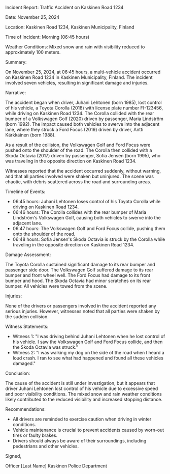 Incident Report: Traffic Accident on Kaskinen Road 1234

Date: November 25, 2024

Location: Kaskinen Road 1234, Kaskinen Municipality, Finland

Time of Incident: Morning (06:45 hours)

Weather Conditions: Mixed snow and rain with visibility reduced to approximately 100 meters.

Summary:

On November 25, 2024, at 06:45 hours, a multi-vehicle accident occurred on Kaskinen Road 1234 in Kaskinen Municipality, Finland. The incident involved seven vehicles, resulting in significant damage and injuries.

Narrative:

The accident began when driver, Juhani Lehtonen (born 1985), lost control of his vehicle, a Toyota Corolla (2018) with license plate number FI-123456, while driving on Kaskinen Road 1234. The Corolla collided with the rear bumper of a Volkswagen Golf (2020) driven by passenger, Maria Lindström (born 1992). The impact caused both vehicles to swerve into the adjacent lane, where they struck a Ford Focus (2019) driven by driver, Antti Kärkkäinen (born 1988).

As a result of the collision, the Volkswagen Golf and Ford Focus were pushed onto the shoulder of the road. The Corolla then collided with a Skoda Octavia (2017) driven by passenger, Sofia Jensen (born 1995), who was traveling in the opposite direction on Kaskinen Road 1234.

Witnesses reported that the accident occurred suddenly, without warning, and that all parties involved were shaken but uninjured. The scene was chaotic, with debris scattered across the road and surrounding areas.

Timeline of Events:

* 06:45 hours: Juhani Lehtonen loses control of his Toyota Corolla while driving on Kaskinen Road 1234.
* 06:46 hours: The Corolla collides with the rear bumper of Maria Lindström's Volkswagen Golf, causing both vehicles to swerve into the adjacent lane.
* 06:47 hours: The Volkswagen Golf and Ford Focus collide, pushing them onto the shoulder of the road.
* 06:48 hours: Sofia Jensen's Skoda Octavia is struck by the Corolla while traveling in the opposite direction on Kaskinen Road 1234.

Damage Assessment:

The Toyota Corolla sustained significant damage to its rear bumper and passenger side door. The Volkswagen Golf suffered damage to its rear bumper and front wheel well. The Ford Focus had damage to its front bumper and hood. The Skoda Octavia had minor scratches on its rear bumper. All vehicles were towed from the scene.

Injuries:

None of the drivers or passengers involved in the accident reported any serious injuries. However, witnesses noted that all parties were shaken by the sudden collision.

Witness Statements:

* Witness 1: "I was driving behind Juhani Lehtonen when he lost control of his vehicle. I saw the Volkswagen Golf and Ford Focus collide, and then the Skoda Octavia was struck."
* Witness 2: "I was walking my dog on the side of the road when I heard a loud crash. I ran to see what had happened and found all these vehicles damaged."

Conclusion:

The cause of the accident is still under investigation, but it appears that driver Juhani Lehtonen lost control of his vehicle due to excessive speed and poor visibility conditions. The mixed snow and rain weather conditions likely contributed to the reduced visibility and increased stopping distance.

Recommendations:

* All drivers are reminded to exercise caution when driving in winter conditions.
* Vehicle maintenance is crucial to prevent accidents caused by worn-out tires or faulty brakes.
* Drivers should always be aware of their surroundings, including pedestrians and other vehicles.

Signed,

Officer [Last Name]
Kaskinen Police Department